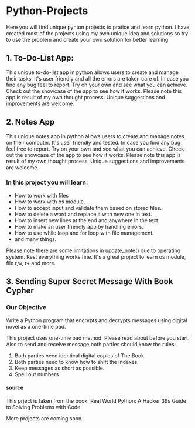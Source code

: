 # Python-Projects 
Here you will find unique pyhton projects to pratice and learn python. I have created most of the projects using my own unique idea and solutions so try to use the problem and create your own solution for better learning

## 1. To-Do-List App: 
This unique to-do-list app in python allows users to create and manage their tasks. It's user friendly and all the errors are taken care of. In case you find any bug feel to report. Try on your own and see what you can achieve. Check out the showcase of the app to see how it works. Please note this app is result of my own thought process. Unique suggestions and improvements are welcome. 

## 2. Notes App
This unique notes app in python allows users to create and manage notes on their computer. It's user friendly and tested. In case you find any bug feel free to report. Try on your own and see what you can achieve. Check out the showcase of the app to see how it works. Please note this app is result of my own thought process. Unique suggestions and improvements are welcome. 

### In this project you will learn:
 - How to work with files
 - How to work with os module. 
 - How to accept input and validate them based on stored files. 
 - How to delete a word and replace it with new one in text. 
 - How to insert new lines at the end and anywhere in the text. 
 - How to make an user friendly app by handling errors. 
 - How to use while loop and for loop with file management. 
 - and many things. 

 Please note there are some limitations in update_note() due to operating system. Rest everything works fine. It's a great project to learn os module, file r,w, r+ and more. 

## 3. Sending Super Secret Message With Book Cypher

### Our Objective
Write a Python program that encrypts and decrypts messages using digital novel as a one-time pad. 

This project uses one-time pad method. Please read about before you start. Also to send and receive message both parties should know the rules:

1. Both parties need identical digital copies of The Book.
2. Both parties need to know how to shift the indexes.
3. Keep messages as short as possible.
4. Spell out numbers

#### source 
This prject is taken from the book: Real World Python: A Hacker 39s Guide to Solving Problems with Code 


More projects are coming soon. 
